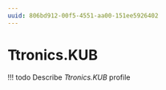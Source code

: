 ```yaml
---
uuid: 806bd912-00f5-4551-aa00-151ee5926402
---
```



# Ttronics.KUB


<!-- prettier-ignore -->
!!! todo
    Describe *Ttronics.KUB* profile

